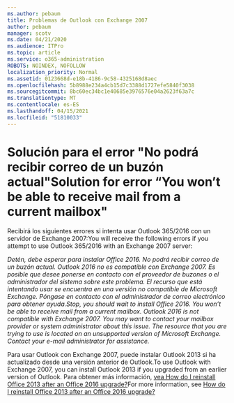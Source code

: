 ```yaml
---
ms.author: pebaum
title: Problemas de Outlook con Exchange 2007
author: pebaum
manager: scotv
ms.date: 04/21/2020
ms.audience: ITPro
ms.topic: article
ms.service: o365-administration
ROBOTS: NOINDEX, NOFOLLOW
localization_priority: Normal
ms.assetid: 0123668d-e18b-4186-9c58-4325168d8aec
ms.openlocfilehash: 5b8988e234a4cb15d7c3388d1727efe5840f3038
ms.sourcegitcommit: 8bc60ec34bc1e40685e3976576e04a2623f63a7c
ms.translationtype: MT
ms.contentlocale: es-ES
ms.lasthandoff: 04/15/2021
ms.locfileid: "51810033"
---
```

# <a name="solution-for-error-you-wont-be-able-to-receive-mail-from-a-current-mailbox"></a><span data-ttu-id="700d7-102">Solución para el error "No podrá recibir correo de un buzón actual"</span><span class="sxs-lookup"><span data-stu-id="700d7-102">Solution for error “You won’t be able to receive mail from a current mailbox"</span></span>
<span data-ttu-id="700d7-103">Recibirá los siguientes errores si intenta usar Outlook 365/2016 con un servidor de Exchange 2007:</span><span class="sxs-lookup"><span data-stu-id="700d7-103">You will receive the following errors if you attempt to use Outlook 365/2016 with an Exchange 2007 server:</span></span>

<span data-ttu-id="700d7-104">*Detén, debe esperar para instalar Office 2016. No podrá recibir correo de un buzón actual. Outlook 2016 no es compatible con Exchange 2007. Es posible que desee ponerse en contacto con el proveedor de buzones o el administrador del sistema sobre este problema. El recurso que está intentando usar se encuentra en una versión no compatible de Microsoft Exchange. Póngase en contacto con el administrador de correo electrónico para obtener ayuda.*</span><span class="sxs-lookup"><span data-stu-id="700d7-104">*Stop, you should wait to install Office 2016. You won’t be able to receive mail from a current mailbox. Outlook 2016 is not compatible with Exchange 2007. You may want to contact your mailbox provider or system administrator about this issue. The resource that you are trying to use is located on an unsupported version of Microsoft Exchange. Contact your e-mail administrator for assistance.*</span></span>

<span data-ttu-id="700d7-105">Para usar Outlook con Exchange 2007, puede instalar Outlook 2013 si ha actualizado desde una versión anterior de Outlook.</span><span class="sxs-lookup"><span data-stu-id="700d7-105">To use Outlook with Exchange 2007, you can install Outlook 2013 if you upgraded from an earlier version of Outlook.</span></span> <span data-ttu-id="700d7-106">Para obtener más información, [vea How do I reinstall Office 2013 after an Office 2016 upgrade?](https://support.office.com/article/a6ca92f4-cbb4-4609-9fdb-f8d3dd6812f3)</span><span class="sxs-lookup"><span data-stu-id="700d7-106">For more information, see [How do I reinstall Office 2013 after an Office 2016 upgrade?](https://support.office.com/article/a6ca92f4-cbb4-4609-9fdb-f8d3dd6812f3)</span></span>